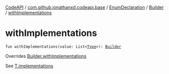 [CodeAPI](../../../index.md) / [com.github.jonathanxd.codeapi.base](../../index.md) / [EnumDeclaration](../index.md) / [Builder](index.md) / [withImplementations](.)

# withImplementations

`fun withImplementations(value: List<`[`Type`](http://docs.oracle.com/javase/6/docs/api/java/lang/reflect/Type.html)`>): `[`Builder`](index.md)

Overrides [Builder.withImplementations](../../-implementation-holder/-builder/with-implementations.md)

See [T.implementations](#)

